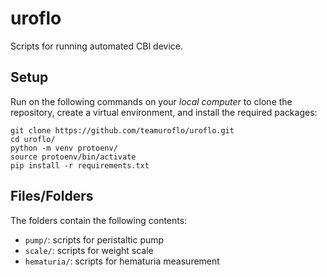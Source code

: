 # uroflo
Scripts for running automated CBI device.

## Setup
Run on the following commands on your *local computer* to clone the repository, create a virtual environment, and install the required packages:

```
git clone https://github.com/teamuroflo/uroflo.git
cd uroflo/
python -m venv protoenv/
source protoenv/bin/activate
pip install -r requirements.txt
```

## Files/Folders
The folders contain the following contents:
* ```pump/```: scripts for peristaltic pump
* ```scale/```: scripts for weight scale
* ```hematuria/```: scripts for hematuria measurement
